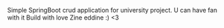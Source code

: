 Simple SpringBoot crud application for university project. U can have fan with it 
Build with love Zine eddine :) <3   
